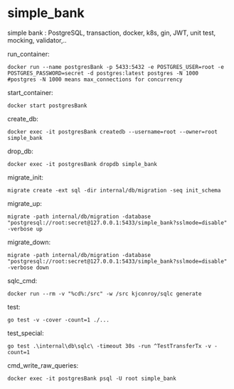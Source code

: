 # simple_bank
simple bank : PostgreSQL, transaction, docker, k8s, gin, JWT, unit test, mocking, validator,..

run_container:

	docker run --name postgresBank -p 5433:5432 -e POSTGRES_USER=root -e POSTGRES_PASSWORD=secret -d postgres:latest postgres -N 1000
	#postgres -N 1000 means max_connections for concurrency

start_container:

	docker start postgresBank

create_db:


	docker exec -it postgresBank createdb --username=root --owner=root simple_bank

drop_db:


	docker exec -it postgresBank dropdb simple_bank

migrate_init:


	migrate create -ext sql -dir internal/db/migration -seq init_schema

migrate_up:


	migrate -path internal/db/migration -database "postgresql://root:secret@127.0.0.1:5433/simple_bank?sslmode=disable" -verbose up

migrate_down:


	migrate -path internal/db/migration -database "postgresql://root:secret@127.0.0.1:5433/simple_bank?sslmode=disable" -verbose down

sqlc_cmd:


	docker run --rm -v "%cd%:/src" -w /src kjconroy/sqlc generate

test:


	go test -v -cover -count=1 ./...

test_special:


	go test .\internal\db\sqlc\ -timeout 30s -run ^TestTransferTx -v -count=1

cmd_write_raw_queries:


	docker exec -it postgresBank psql -U root simple_bank
